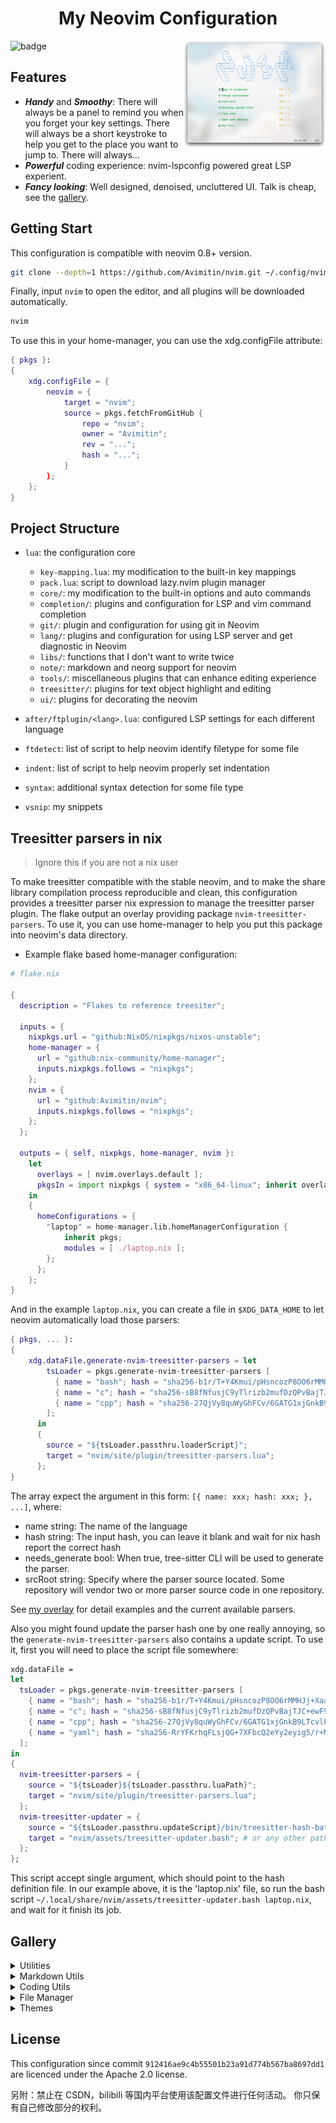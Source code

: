 <h1 align="center">My Neovim Configuration</h1>
<img src="./docs/images/screenshot.png" width="45%" align="right"/>

![badge](https://img.shields.io/github/license/Avimitin/nvim)

## Features

* ***Handy*** and ***Smoothy***: There will always be a panel to remind you
when you forget your key settings. There will always be a short keystroke to help
you get to the place you want to jump to. There will always…
* ***Powerful*** coding experience: nvim-lspconfig powered great LSP experient.
* ***Fancy looking***: Well designed, denoised, uncluttered UI. Talk is cheap, see the [gallery](#Gallery).

## Getting Start

This configuration is compatible with neovim 0.8+ version.

```bash
git clone --depth=1 https://github.com/Avimitin/nvim.git ~/.config/nvim
```

Finally, input `nvim` to open the editor, and all plugins will be downloaded automatically.

```bash
nvim
```

To use this in your home-manager, you can use the xdg.configFile attribute:

```nix
{ pkgs }:
{
    xdg.configFile = {
        neovim = {
            target = "nvim";
            source = pkgs.fetchFromGitHub {
                repo = "nvim";
                owner = "Avimitin";
                rev = "...";
                hash = "...";
            }
        };
    };
}
```

## Project Structure


- `lua`: the configuration core

    * `key-mapping.lua`: my modification to the built-in key mappings
    * `pack.lua`: script to download lazy.nvim plugin manager
    * `core/`: my modification to the built-in options and auto commands
    * `completion/`: plugins and configuration for LSP and vim command completion
    * `git/`: plugin and configuration for using git in Neovim
    * `lang/`: plugins and configuration for using LSP server and get diagnostic in Neovim
    * `libs/`: functions that I don't want to write twice
    * `note/`: markdown and neorg support for neovim
    * `tools/`: miscellaneous plugins that can enhance editing experience
    * `treesitter/`: plugins for text object highlight and editing
    * `ui/`: plugins for decorating the neovim

- `after/ftplugin/<lang>.lua`: configured LSP settings for each different language
- `ftdetect`: list of script to help neovim identify filetype for some file
- `indent`: list of script to help neovim properly set indentation
- `syntax`: additional syntax detection for some file type
- `vsnip`: my snippets


## Treesitter parsers in nix

> Ignore this if you are not a nix user

To make treesitter compatible with the stable neovim, and to make the share library compilation process reproducible and clean,
this configuration provides a treesitter parser nix expression to manage the treesitter parser plugin.
The flake output an overlay providing package `nvim-treesitter-parsers`.
To use it, you can use home-manager to help you put this package into neovim's data directory.

- Example flake based home-manager configuration:

```nix
# flake.nix

{
  description = "Flakes to reference treesiter";

  inputs = {
    nixpkgs.url = "github:NixOS/nixpkgs/nixos-unstable";
    home-manager = {
      url = "github:nix-community/home-manager";
      inputs.nixpkgs.follows = "nixpkgs";
    };
    nvim = {
      url = "github:Avimitin/nvim";
      inputs.nixpkgs.follows = "nixpkgs";
    };
  };

  outputs = { self, nixpkgs, home-manager, nvim }:
    let
      overlays = [ nvim.overlays.default ];
      pkgsIn = import nixpkgs { system = "x86_64-linux"; inherit overlays;  };
    in
    {
      homeConfigurations = {
        "laptop" = home-manager.lib.homeManagerConfiguration {
            inherit pkgs;
            modules = [ ./laptop.nix ];
        };
      };
    };
}
```

And in the example `laptop.nix`, you can create a file in `$XDG_DATA_HOME` to let neovim automatically load those parsers:

```nix
{ pkgs, ... }:
{
    xdg.dataFile.generate-nvim-treesitter-parsers = let
        tsLoader = pkgs.generate-nvim-treesitter-parsers [
          { name = "bash"; hash = "sha256-b1r/T+Y4Kmui/pHsncozP8OO6rMMHJj+Xaa2Qzwo/cI="; }
          { name = "c"; hash = "sha256-sB8fNfusjC9yTlrizb2mufDzQPvBajTJC+ewF9awBqA="; }
          { name = "cpp"; hash = "sha256-27QjVy8quWyGhFCv/6GATG1xjGnkB9LTcvlPMuR3NB0="; }
        ];
      in
      {
        source = "${tsLoader.passthru.loaderScript}";
        target = "nvim/site/plugin/treesitter-parsers.lua";
      };
}
```

The array expect the argument in this form: `[{ name: xxx; hash: xxx; }, ...]`,
where:

  - name string: The name of the language
  - hash string: The input hash, you can leave it blank and wait for nix hash report the correct hash
  - needs_generate bool: When true, tree-sitter CLI will be used to generate the parser.
  - srcRoot string: Specify where the parser source located. Some repository will vendor two or more parser source code in one repository.

See [my overlay](./overlay.nix) for detail examples and the current available parsers.

Also you might found update the parser hash one by one really annoying, so the `generate-nvim-treesitter-parsers` also contains a update script.
To use it, first you will need to place the script file somewhere:

```nix
xdg.dataFile =
let
  tsLoader = pkgs.generate-nvim-treesitter-parsers [
    { name = "bash"; hash = "sha256-b1r/T+Y4Kmui/pHsncozP8OO6rMMHJj+Xaa2Qzwo/cI="; }
    { name = "c"; hash = "sha256-sB8fNfusjC9yTlrizb2mufDzQPvBajTJC+ewF9awBqA="; }
    { name = "cpp"; hash = "sha256-27QjVy8quWyGhFCv/6GATG1xjGnkB9LTcvlPMuR3NB0="; }
    { name = "yaml"; hash = "sha256-RrYFKrhqFLsjQG+7XFbcQ2eYy2eyig5/r+MYO8DId4g="; }
  ];
in
{
  nvim-treesitter-parsers = {
    source = "${tsLoader}${tsLoader.passthru.luaPath}";
    target = "nvim/site/plugin/treesitter-parsers.lua";
  };
  nvim-treesitter-updater = {
    source = "${tsLoader.passthru.updateScript}/bin/treesitter-hash-batch-updater";
    target = "nvim/assets/treesitter-updater.bash"; # or any other path you like
  };
};
```

This script accept single argument, which should point to the hash definition file.
In our example above, it is the 'laptop.nix' file, so run the bash script `~/.local/share/nvim/assets/treesitter-updater.bash laptop.nix`,
and wait for it finish its job.

## Gallery

<details>
    <summary markdown="span">Utilities</summary>

| Easy in-file jump                             |
| --------------------------------------------- |
| ![LightSpeed](./docs/images/lightspeed.png)   |

</details>


<details>
    <summary markdown="span">Markdown Utils</summary>

| Markdown Preview                                   |
|----------------------------------------------------|
| ![image](./docs/images/neovim-md.png)              |

| Table                                              |
|----------------------------------------------------|
| ![vim-table-mode-gif](./docs/images/tablemode.gif) |

</details>


<details>
    <summary markdown="span">Coding Utils</summary>

| LSP Progress |
|-----------------|
| ![image](./docs/images/lsp-progress.png)  |

| Symbol Tree |
|-----------------|
| ![image](./docs/images/symboltree.png)  |

| Code Completion                       |
|---------------------------------------|
| ![coding](./docs/images/nvim-cmp.png) |

| Command Completion                                 |
|----------------------------------------------------|
| ![cmp-cmdline](./docs/images/commandline-completion.png) |

| Errorlens Like diagnostic |
|-----------------------------|
| ![lsp-line](./docs/images/errorlens.png) |

| Signature Help                       |
|--------------------------------------|
| ![lsp-popup](./docs/images/help.png) |

| Code Actions                                    |
|-------------------------------------------------|
| ![lsp-codeaction](./docs/images/codeaction.png) |

| Diagnostic                                      |
|-------------------------------------------------|
| ![lsp-diagnostic](./docs/images/diagnostic.png) |

| Code navigate                          |
|----------------------------------------|
| ![Navigate](./docs/images/def-ref.png) |

| Project grep                                        |
|-----------------------------------------------------|
| ![live-grep](./docs/images/telescope-live-grep.png) |

| Symbol search                                   |
|-------------------------------------------------|
| ![symbols](./docs/images/telescope-symbols.png) |

</details>

<details>
    <summary markdown="span">File Manager</summary>

| neotree                                 |
|-------------------------------------------|
| ![nvim-tree](./docs/images/neotree.png) |

| Find file                                           |
|-----------------------------------------------------|
| ![find-file](./docs/images/telescope-find-file.png) |

</details>

<details>
    <summary markdown="span">Themes</summary>

| Kanagawa Theme                          |
|-----------------------------------------|
| ![kanagawa](./docs/images/kanagawa.png) |

</details>

## License

This configuration since commit `912416ae9c4b55501b23a91d774b567ba8697dd1` are
licenced under the Apache 2.0 license.

另附：禁止在 CSDN，bilibili 等国内平台使用该配置文件进行任何活动。
你只保有自己修改部分的权利。
